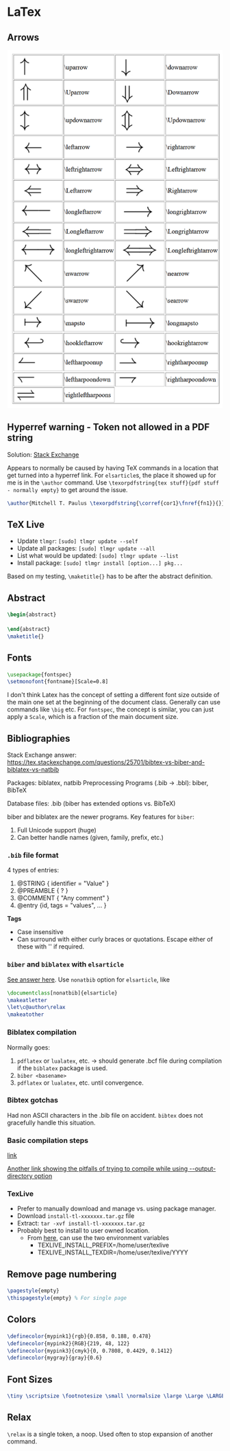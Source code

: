 # LaTex

## Arrows

![Latex Arrows](img/latex_arrows.png)


## Hyperref warning - Token not allowed in a PDF string

Solution: [Stack Exchange](https://tex.stackexchange.com/questions/10555/hyperref-warning-token-not-allowed-in-a-pdf-string)

Appears to normally be caused by having TeX commands in a location that
get turned into a hyperref link. For `elsarticle`s, the place it showed
up for me is in the `\author` command. Use `\texorpdfstring{tex
stuff}{pdf stuff - normally empty}` to get around the issue.

```tex
\author{Mitchell T. Paulus \texorpdfstring{\corref{cor1}\fnref{fn1}}{}}
```

## TeX Live

- Update `tlmgr`: `[sudo] tlmgr update --self`
- Update all packages: `[sudo] tlmgr update --all`
- List what would be updated: `[sudo] tlmgr update --list`
- Install package: `[sudo] tlmgr install [option...] pkg...`

Based on my testing, `\maketitle{}` has to be after the abstract
definition.

## Abstract

```tex
\begin{abstract}

\end{abstract}
\maketitle{}
```

## Fonts

```tex
\usepackage{fontspec}
\setmonofont{fontname}[Scale=0.8]
```

I don't think Latex has the concept of setting a different font size
outside of the main one set at the beginning of the document class.
Generally can use commands like `\big` etc. For `fontspec`, the concept
is similar, you can just apply a `Scale`, which is a fraction of the
main document size.

## Bibliographies

Stack Exchange answer: https://tex.stackexchange.com/questions/25701/bibtex-vs-biber-and-biblatex-vs-natbib

Packages: biblatex, natbib
Preprocessing Programs (.bib -> .bbl): biber, BibTeX

Database files: .bib (biber has extended options vs. BibTeX)

biber and biblatex are the newer programs. Key features for `biber`:

1. Full Unicode support (huge)
2. Can better handle names (given, family, prefix, etc.)

### `.bib` file format

4 types of entries:

1. @STRING { identifier = "Value" }
2. @PREAMBLE { ? }
3. @COMMENT { "Any comment" }
4. @entry {id, tags = "values", ... }

**Tags**

- Case insensitive
- Can surround with either curly braces or quotations. Escape either of these with '\' if required.

### `biber` and `biblatex` with `elsarticle`

[See answer here](https://tex.stackexchange.com/a/511500/237947). Use
`nonatbib` option for `elsarticle`, like

```tex
\documentclass[nonatbib]{elsarticle}
\makeatletter
\let\c@author\relax
\makeatother
```

### Biblatex compilation

Normally goes:

1. `pdflatex` or `lualatex`, etc. -> should generate .bcf file during
   compilation if the `biblatex` package is used.
2. `biber <basename>`
3. `pdflatex` or `lualatex`, etc. until convergence.


### Bibtex gotchas

Had non ASCII characters in the .bib file on accident. `bibtex` does not
gracefully handle this situation.

### Basic compilation steps

[link](https://tex.stackexchange.com/questions/204291/bibtex-latex-compiling)

[Another link showing the pitfalls of trying to compile while using
--output-directory option](https://tex.stackexchange.com/questions/12686/how-do-i-run-bibtex-after-using-the-output-directory-flag-with-pdflatex-when-f)


### TexLive

- Prefer to manually download and manage vs. using package manager.
- Download `install-tl-xxxxxxx.tar.gz` file
- Extract: `tar -xvf install-tl-xxxxxxx.tar.gz`
- Probably best to install to user owned location.
    - From [here](https://stackoverflow.com/a/29784261/5932184), can use
      the two environment variables
        - TEXLIVE_INSTALL_PREFIX=/home/user/texlive
        - TEXLIVE_INSTALL_TEXDIR=/home/user/texlive/YYYY

## Remove page numbering

```tex
\pagestyle{empty}
\thispagestyle{empty} % For single page
```
## Colors

```tex
\definecolor{mypink1}{rgb}{0.858, 0.188, 0.478}
\definecolor{mypink2}{RGB}{219, 48, 122}
\definecolor{mypink3}{cmyk}{0, 0.7808, 0.4429, 0.1412}
\definecolor{mygray}{gray}{0.6}
```

## Font Sizes

```tex
\tiny \scriptsize \footnotesize \small \normalsize \large \Large \LARGE \huge \Huge
```

## Relax

`\relax` is a single token, a noop. Used often to stop expansion of
another command.
